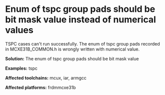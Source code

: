 # Enum of tspc group pads should be bit mask value instead of numerical values

TSPC cases can't run successfully. The enum of tspc group pads recorded in MCXE31B_COMMON.h is wrongly written with numerical value.

**Solution:** The enum of tspc group pads should be bit mask value

**Examples:** tspc

**Affected toolchains:** mcux, iar, armgcc

**Affected platforms:** frdmmcxe31b